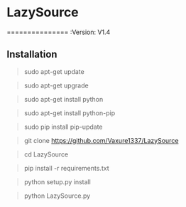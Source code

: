 # LazySource
=============== 
:Version: V1.4
## Installation
> sudo apt-get update

> sudo apt-get upgrade

> sudo apt-get install python

> sudo apt-get install python-pip

> sudo pip install pip-update

> git clone https://github.com/Vaxure1337/LazySource

> cd LazySource

> pip install -r requirements.txt

> python setup.py install

> python LazySource.py

